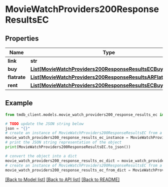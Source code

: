 # MovieWatchProviders200ResponseResultsEC


## Properties

Name | Type | Description | Notes
------------ | ------------- | ------------- | -------------
**link** | **str** |  | [optional] 
**buy** | [**List[MovieWatchProviders200ResponseResultsECBuyInner]**](MovieWatchProviders200ResponseResultsECBuyInner.md) |  | [optional] 
**flatrate** | [**List[MovieWatchProviders200ResponseResultsARFlatrateInner]**](MovieWatchProviders200ResponseResultsARFlatrateInner.md) |  | [optional] 
**rent** | [**List[MovieWatchProviders200ResponseResultsECBuyInner]**](MovieWatchProviders200ResponseResultsECBuyInner.md) |  | [optional] 

## Example

```python
from tmdb_client.models.movie_watch_providers200_response_results_ec import MovieWatchProviders200ResponseResultsEC

# TODO update the JSON string below
json = "{}"
# create an instance of MovieWatchProviders200ResponseResultsEC from a JSON string
movie_watch_providers200_response_results_ec_instance = MovieWatchProviders200ResponseResultsEC.from_json(json)
# print the JSON string representation of the object
print(MovieWatchProviders200ResponseResultsEC.to_json())

# convert the object into a dict
movie_watch_providers200_response_results_ec_dict = movie_watch_providers200_response_results_ec_instance.to_dict()
# create an instance of MovieWatchProviders200ResponseResultsEC from a dict
movie_watch_providers200_response_results_ec_from_dict = MovieWatchProviders200ResponseResultsEC.from_dict(movie_watch_providers200_response_results_ec_dict)
```
[[Back to Model list]](../README.md#documentation-for-models) [[Back to API list]](../README.md#documentation-for-api-endpoints) [[Back to README]](../README.md)


